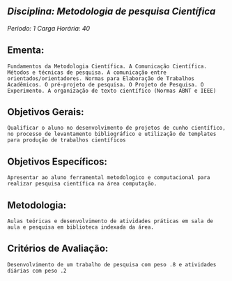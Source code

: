 ## *Disciplina: _Metodologia de pesquisa Científica_*
*Periodo: _1_*
*Carga Horária: _40_*
 
## Ementa:
    Fundamentos da Metodologia Científica. A Comunicação Científica. Métodos e técnicas de pesquisa. A comunicação entre orientados/orientadores. Normas para Elaboração de Trabalhos Acadêmicos. O pré-projeto de pesquisa. O Projeto de Pesquisa. O Experimento. A organização de texto científico (Normas ABNT e IEEE)
 
## Objetivos Gerais:
    Qualificar o aluno no desenvolvimento de projetos de cunho científico, no processo de levantamento bibliográfico e utilização de templates para produção de trabalhos científicos
 
## Objetivos Específicos:
    Apresentar ao aluno ferramental metodologico e computacional para realizar pesquisa científica na área computação.
 
## Metodologia:
    Aulas teóricas e desenvolvimento de atividades práticas em sala de aula e pesquisa em biblioteca indexada da área.
 
## Critérios de Avaliação:
    Desenvolvimento de um trabalho de pesquisa com peso .8 e atividades diárias com peso .2
